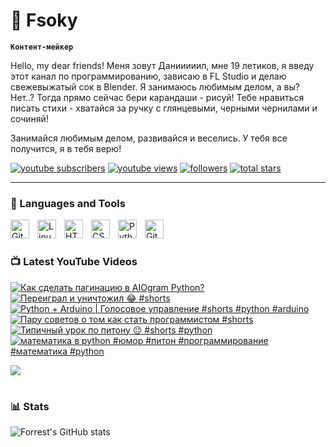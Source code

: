 # 🥑 Fsoky

**`Контент-мейкер`**

Hello, my dear friends! Меня зовут Данииииил, мне 19 летиков, я введу этот канал по программированию, зависаю в FL Studio и делаю свежевыжатый сок в Blender. Я занимаюсь любимым делом, а вы? Нет..? Тогда прямо сейчас бери карандаши - рисуй! Тебе нравиться писать стихи - хватайся за ручку с глянцевыми, черными чернилами и сочиняй!

Занимайся любимым делом, развивайся и веселись. У тебя все получится, я в тебя верю!

   <p align="left">
      <a href="https://www.youtube.com/c/fknight?sub_confirmation=1">
         <img alt="youtube subscribers" title="Subscribe to my YouTube channel" src="https://custom-icon-badges.demolab.com/youtube/channel/subscribers/UCeiC2G8vcz6tBmvVo8ydMgQ?color=%23E05D44&label=SUBSCRIBE&logo=video&logoColor=white&style=for-the-badge&labelColor=CE4630"/></a> 
      <a href="https://www.youtube.com/c/fknight">
         <img alt="youtube views" title="YouTube views" src="https://custom-icon-badges.demolab.com/youtube/channel/views/UCeiC2G8vcz6tBmvVo8ydMgQ?color=%23E1AD0E&logo=eye&logoColor=white&style=for-the-badge&labelColor=C79600"/></a> 
      <a href="https://github.com/ForrestKnight?tab=followers">
         <img alt="followers" title="Follow me on Github" src="https://custom-icon-badges.demolab.com/github/followers/Fsoky?color=236ad3&labelColor=1155ba&style=for-the-badge&logo=person-add&label=Follow&logoColor=white"/></a>
      <a href="https://github.com/ForrestKnight?tab=repositories&sort=stargazers">
         <img alt="total stars" title="Total stars on GitHub" src="https://custom-icon-badges.demolab.com/github/stars/Fsoky?color=55960c&style=for-the-badge&labelColor=488207&logo=star"/></a>
   </p>

---

### 🧰 Languages and Tools

<img align="left" alt="Git" width="30px" style="padding-right:10px;" src="https://cdn.jsdelivr.net/gh/devicons/devicon/icons/git/git-original.svg" />
<img align="left" alt="Linux" width="30px" style="padding-right:10px;" src="https://cdn.jsdelivr.net/gh/devicons/devicon/icons/linux/linux-original.svg" />
<img align="left" alt="HTML" width="30px" style="padding-right:10px;" src="https://cdn.jsdelivr.net/gh/devicons/devicon/icons/html5/html5-plain.svg" />
<img align="left" alt="CSS" width="30px" style="padding-right:10px;" src="https://cdn.jsdelivr.net/gh/devicons/devicon/icons/css3/css3-plain.svg" />
<img align="left" alt="Python" width="30px" style="padding-right:10px;" src="https://cdn.jsdelivr.net/gh/devicons/devicon/icons/python/python-plain.svg" />
<img align="left" alt="GitHub" width="30px" style="padding-right:10px;" src="https://cdn.jsdelivr.net/gh/devicons/devicon/icons/github/github-original.svg" />

<br />

#

### 📺 Latest YouTube Videos

<!-- BEGIN YOUTUBE-CARDS -->
[![Как сделать пагинацию в AIOgram Python?](https://ytcards.demolab.com/?id=uRqTmGZkZEA&title=%D0%9A%D0%B0%D0%BA+%D1%81%D0%B4%D0%B5%D0%BB%D0%B0%D1%82%D1%8C+%D0%BF%D0%B0%D0%B3%D0%B8%D0%BD%D0%B0%D1%86%D0%B8%D1%8E+%D0%B2+AIOgram+Python%3F&lang=en&timestamp=1694613646&background_color=%230d1117&title_color=%23ffffff&stats_color=%23dedede&max_title_lines=1&width=250&border_radius=5 "Как сделать пагинацию в AIOgram Python?")](https://www.youtube.com/watch?v=uRqTmGZkZEA)
[![Переиграл и уничтожил 😂 #shorts](https://ytcards.demolab.com/?id=wa73inwVTcY&title=%D0%9F%D0%B5%D1%80%D0%B5%D0%B8%D0%B3%D1%80%D0%B0%D0%BB+%D0%B8+%D1%83%D0%BD%D0%B8%D1%87%D1%82%D0%BE%D0%B6%D0%B8%D0%BB+%F0%9F%98%82+%23shorts&lang=en&timestamp=1694519374&background_color=%230d1117&title_color=%23ffffff&stats_color=%23dedede&max_title_lines=1&width=250&border_radius=5 "Переиграл и уничтожил 😂 #shorts")](https://www.youtube.com/watch?v=wa73inwVTcY)
[![Python + Arduino | Голосовое управление #shorts #python #arduino](https://ytcards.demolab.com/?id=gUFfgR0_OtE&title=Python+%2B+Arduino+%7C+%D0%93%D0%BE%D0%BB%D0%BE%D1%81%D0%BE%D0%B2%D0%BE%D0%B5+%D1%83%D0%BF%D1%80%D0%B0%D0%B2%D0%BB%D0%B5%D0%BD%D0%B8%D0%B5+%23shorts+%23python+%23arduino&lang=en&timestamp=1694436654&background_color=%230d1117&title_color=%23ffffff&stats_color=%23dedede&max_title_lines=1&width=250&border_radius=5 "Python + Arduino | Голосовое управление #shorts #python #arduino")](https://www.youtube.com/watch?v=gUFfgR0_OtE)
[![Пару советов о том как стать программистом #shorts](https://ytcards.demolab.com/?id=ZEIaR-wH-EQ&title=%D0%9F%D0%B0%D1%80%D1%83+%D1%81%D0%BE%D0%B2%D0%B5%D1%82%D0%BE%D0%B2+%D0%BE+%D1%82%D0%BE%D0%BC+%D0%BA%D0%B0%D0%BA+%D1%81%D1%82%D0%B0%D1%82%D1%8C+%D0%BF%D1%80%D0%BE%D0%B3%D1%80%D0%B0%D0%BC%D0%BC%D0%B8%D1%81%D1%82%D0%BE%D0%BC+%23shorts&lang=en&timestamp=1694433346&background_color=%230d1117&title_color=%23ffffff&stats_color=%23dedede&max_title_lines=1&width=250&border_radius=5 "Пару советов о том как стать программистом #shorts")](https://www.youtube.com/watch?v=ZEIaR-wH-EQ)
[![Типичный урок по питону 😐 #shorts #python](https://ytcards.demolab.com/?id=dKEUcxFihPE&title=%D0%A2%D0%B8%D0%BF%D0%B8%D1%87%D0%BD%D1%8B%D0%B9+%D1%83%D1%80%D0%BE%D0%BA+%D0%BF%D0%BE+%D0%BF%D0%B8%D1%82%D0%BE%D0%BD%D1%83+%F0%9F%98%90+%23shorts+%23python&lang=en&timestamp=1694419649&background_color=%230d1117&title_color=%23ffffff&stats_color=%23dedede&max_title_lines=1&width=250&border_radius=5 "Типичный урок по питону 😐 #shorts #python")](https://www.youtube.com/watch?v=dKEUcxFihPE)
[![математика в python #юмор #питон #программирование #математика #python](https://ytcards.demolab.com/?id=PWeFx2IpIbY&title=%D0%BC%D0%B0%D1%82%D0%B5%D0%BC%D0%B0%D1%82%D0%B8%D0%BA%D0%B0+%D0%B2+python+%23%D1%8E%D0%BC%D0%BE%D1%80+%23%D0%BF%D0%B8%D1%82%D0%BE%D0%BD+%23%D0%BF%D1%80%D0%BE%D0%B3%D1%80%D0%B0%D0%BC%D0%BC%D0%B8%D1%80%D0%BE%D0%B2%D0%B0%D0%BD%D0%B8%D0%B5+%23%D0%BC%D0%B0%D1%82%D0%B5%D0%BC%D0%B0%D1%82%D0%B8%D0%BA%D0%B0+%23python&lang=en&timestamp=1694340308&background_color=%230d1117&title_color=%23ffffff&stats_color=%23dedede&max_title_lines=1&width=250&border_radius=5 "математика в python #юмор #питон #программирование #математика #python")](https://www.youtube.com/watch?v=PWeFx2IpIbY)
<!-- END YOUTUBE-CARDS -->

[<img src="https://custom-icon-badges.demolab.com/badge/-Subscribe%20For%20More-red?style=for-the-badge&logo=video&logoColor=white"/>](https://www.youtube.com/c/Фсоки?sub_confirmation=1)

#

### 📊 Stats

![Forrest's GitHub stats](https://github-readme-stats.vercel.app/api?username=fsoky&show_icons=true&theme=dracula)

<!-- ![GitHub Streak](https://streak-stats.demolab.com?user=ForrestKnight&theme=dracula&border_radius=4.5) -->
